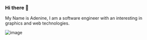 ### Hi there 👋

My Name is Adenine, I am a software engineer with an interesting in graphics and web technologies.


![image](https://github.com/adenine-dev/adenine-dev/assets/22418744/83fe1ad7-5b96-48da-b8d8-0e6d0ed06166)
